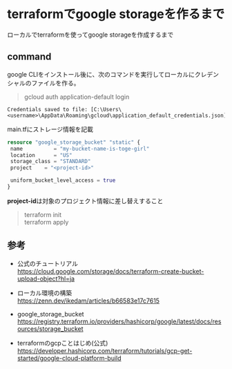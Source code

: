 # terraformでgoogle storageを作るまで

ローカルでterraformを使ってgoogle storageを作成するまで

## command

google CLIをインストール後に、次のコマンドを実行してローカルにクレデンシャルのファイルを作る。
> gcloud auth application-default login

```output
Credentials saved to file: [C:\Users\<username>\AppData\Roaming\gcloud\application_default_credentials.json] 
```

main.tfにストレージ情報を記載
```tf
resource "google_storage_bucket" "static" {
 name          = "my-bucket-name-is-toge-girl"
 location      = "US"
 storage_class = "STANDARD"
 project    = "<project-id>"

 uniform_bucket_level_access = true
}
```
**project-id**は対象のプロジェクト情報に差し替えすること

> terraform init  
> terraform apply

## 参考

- 公式のチュートリアル  
https://cloud.google.com/storage/docs/terraform-create-bucket-upload-object?hl=ja

- ローカル環境の構築  
https://zenn.dev/ikedam/articles/b66583e17c7615

- google_storage_bucket
https://registry.terraform.io/providers/hashicorp/google/latest/docs/resources/storage_bucket

- terraformのgcpことはじめ(公式)
https://developer.hashicorp.com/terraform/tutorials/gcp-get-started/google-cloud-platform-build